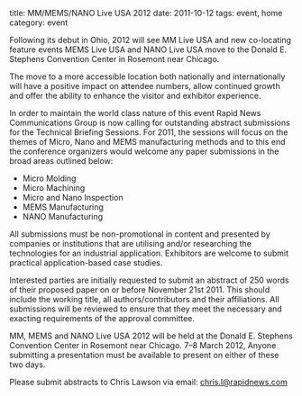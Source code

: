title: MM/MEMS/NANO Live USA 2012
date: 2011-10-12 
tags: event, home
category: event

Following its debut in Ohio, 2012 will see MM Live USA and new co-locating feature events MEMS Live USA and NANO Live USA move to the Donald E. Stephens Convention Center in Rosemont near Chicago.
<!--break-->
The move to a more accessible location both nationally and internationally will have a positive impact on attendee numbers, allow continued growth and offer the ability to enhance the visitor and exhibitor experience.  
  
In order to maintain the world class nature of this event Rapid News Communications Group is now calling for outstanding abstract submissions for the Technical Briefing Sessions. For 2011, the sessions will focus on the themes of Micro, Nano and MEMS manufacturing methods and to this end the conference organizers would welcome any paper submissions in the broad areas outlined below:  

* Micro Molding  
* Micro Machining   
* Micro and Nano Inspection   
* MEMS Manufacturing   
* NANO Manufacturing   

All submissions must be non-promotional in content and presented by companies or institutions that are utilising and/or researching the technologies for an industrial application. Exhibitors are welcome to submit practical application-based case studies.   

Interested parties are initially requested to submit an abstract of 250 words of their proposed paper on or before November 21st 2011. This should include the working title, all authors/contributors and their affiliations. All submissions will be reviewed to ensure that they meet the necessary and exacting requirements of the approval committee.   

MM, MEMS and NANO Live USA 2012 will be held at the Donald E. Stephens Convention Center in Rosemont near Chicago. 7–8 March 2012, Anyone submitting a presentation must be available to present on either of these two days.   
  
Please submit abstracts to Chris Lawson via email: [chris.l@rapidnews.com](mailto:chris.l@rapidnews.com)